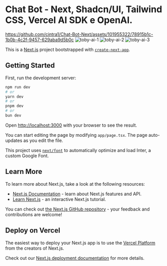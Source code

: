 # Chat Bot - Next, Shadcn/UI, Tailwind CSS, Vercel AI SDK e OpenAI.


https://github.com/cintra1/Chat-Bot-Next/assets/101955322/78915b1c-1b0b-4c2f-9457-629aba9d5b0c
![toby-ai-1](https://github.com/cintra1/Chat-Bot-Next/assets/101955322/41edd88c-cb4c-44a9-8cef-2416b3a00319)
![toby-ai-2](https://github.com/cintra1/Chat-Bot-Next/assets/101955322/cab2decc-3006-447a-9922-6db3098dc529)
![toby-ai-3](https://github.com/cintra1/Chat-Bot-Next/assets/101955322/7c0130f9-4fe4-4ae0-b3a9-8ccded90dc93)


This is a [Next.js](https://nextjs.org/) project bootstrapped with [`create-next-app`](https://github.com/vercel/next.js/tree/canary/packages/create-next-app).

## Getting Started

First, run the development server:

```bash
npm run dev
# or
yarn dev
# or
pnpm dev
# or
bun dev
```

Open [http://localhost:3000](http://localhost:3000) with your browser to see the result.

You can start editing the page by modifying `app/page.tsx`. The page auto-updates as you edit the file.

This project uses [`next/font`](https://nextjs.org/docs/basic-features/font-optimization) to automatically optimize and load Inter, a custom Google Font.

## Learn More

To learn more about Next.js, take a look at the following resources:

- [Next.js Documentation](https://nextjs.org/docs) - learn about Next.js features and API.
- [Learn Next.js](https://nextjs.org/learn) - an interactive Next.js tutorial.

You can check out [the Next.js GitHub repository](https://github.com/vercel/next.js/) - your feedback and contributions are welcome!

## Deploy on Vercel

The easiest way to deploy your Next.js app is to use the [Vercel Platform](https://vercel.com/new?utm_medium=default-template&filter=next.js&utm_source=create-next-app&utm_campaign=create-next-app-readme) from the creators of Next.js.

Check out our [Next.js deployment documentation](https://nextjs.org/docs/deployment) for more details.
